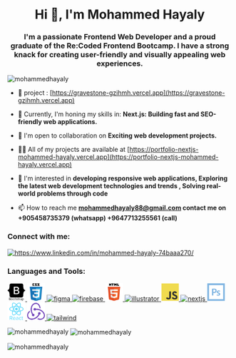 <h1 align="center">Hi 👋, I'm Mohammed Hayaly</h1>
<h3 align="center">I'm a passionate Frontend Web Developer and a proud graduate of the Re:Coded Frontend Bootcamp. I have a strong knack for creating user-friendly and visually appealing web experiences.</h3>

<p align="left"> <img src="https://komarev.com/ghpvc/?username=mohammedhayaly&label=Profile%20views&color=0e75b6&style=flat" alt="mohammedhayaly" /> </p>

- 🔭 project : [https://gravestone-gzihmh.vercel.app](https://gravestone-gzihmh.vercel.app)

- 🌱 Currently, I'm honing my skills in: **Next.js: Building fast and SEO-friendly web applications.**

- 👯 I'm open to collaboration on **Exciting web development projects.**

- 👨‍💻 All of my projects are available at [https://portfolio-nextjs-mohammed-hayaly.vercel.app](https://portfolio-nextjs-mohammed-hayaly.vercel.app)

- 👀 I'm interested in **developing responsive web applications, Exploring the latest web development technologies and trends , Solving real-world problems through code**

- 📫 How to reach me **mohammedhayaly88@gmail.com contact me on +905458735379 (whatsapp) +9647713255561 (call)**

<h3 align="left">Connect with me:</h3>
<p align="left">
<a href="https://linkedin.com/in/https://www.linkedin.com/in/mohammed-hayaly-74baaa270/" target="blank"><img align="center" src="https://raw.githubusercontent.com/rahuldkjain/github-profile-readme-generator/master/src/images/icons/Social/linked-in-alt.svg" alt="https://www.linkedin.com/in/mohammed-hayaly-74baaa270/" height="30" width="40" /></a>
</p>

<h3 align="left">Languages and Tools:</h3>
<p align="left"> <a href="https://getbootstrap.com" target="_blank" rel="noreferrer"> <img src="https://raw.githubusercontent.com/devicons/devicon/master/icons/bootstrap/bootstrap-plain-wordmark.svg" alt="bootstrap" width="40" height="40"/> </a> <a href="https://www.w3schools.com/css/" target="_blank" rel="noreferrer"> <img src="https://raw.githubusercontent.com/devicons/devicon/master/icons/css3/css3-original-wordmark.svg" alt="css3" width="40" height="40"/> </a> <a href="https://www.figma.com/" target="_blank" rel="noreferrer"> <img src="https://www.vectorlogo.zone/logos/figma/figma-icon.svg" alt="figma" width="40" height="40"/> </a> <a href="https://firebase.google.com/" target="_blank" rel="noreferrer"> <img src="https://www.vectorlogo.zone/logos/firebase/firebase-icon.svg" alt="firebase" width="40" height="40"/> </a> <a href="https://www.w3.org/html/" target="_blank" rel="noreferrer"> <img src="https://raw.githubusercontent.com/devicons/devicon/master/icons/html5/html5-original-wordmark.svg" alt="html5" width="40" height="40"/> </a> <a href="https://www.adobe.com/in/products/illustrator.html" target="_blank" rel="noreferrer"> <img src="https://www.vectorlogo.zone/logos/adobe_illustrator/adobe_illustrator-icon.svg" alt="illustrator" width="40" height="40"/> </a> <a href="https://developer.mozilla.org/en-US/docs/Web/JavaScript" target="_blank" rel="noreferrer"> <img src="https://raw.githubusercontent.com/devicons/devicon/master/icons/javascript/javascript-original.svg" alt="javascript" width="40" height="40"/> </a> <a href="https://nextjs.org/" target="_blank" rel="noreferrer"> <img src="https://cdn.worldvectorlogo.com/logos/nextjs-2.svg" alt="nextjs" width="40" height="40"/> </a> <a href="https://www.photoshop.com/en" target="_blank" rel="noreferrer"> <img src="https://raw.githubusercontent.com/devicons/devicon/master/icons/photoshop/photoshop-line.svg" alt="photoshop" width="40" height="40"/> </a> <a href="https://reactjs.org/" target="_blank" rel="noreferrer"> <img src="https://raw.githubusercontent.com/devicons/devicon/master/icons/react/react-original-wordmark.svg" alt="react" width="40" height="40"/> </a> <a href="https://redux.js.org" target="_blank" rel="noreferrer"> <img src="https://raw.githubusercontent.com/devicons/devicon/master/icons/redux/redux-original.svg" alt="redux" width="40" height="40"/> </a> <a href="https://tailwindcss.com/" target="_blank" rel="noreferrer"> <img src="https://www.vectorlogo.zone/logos/tailwindcss/tailwindcss-icon.svg" alt="tailwind" width="40" height="40"/> </a> </p>

<p><img align="left" src="https://github-readme-stats.vercel.app/api/top-langs?username=mohammedhayaly&show_icons=true&locale=en&layout=compact" alt="mohammedhayaly" /></p>

<p>&nbsp;<img align="center" src="https://github-readme-stats.vercel.app/api?username=mohammedhayaly&show_icons=true&locale=en" alt="mohammedhayaly" /></p>

<p><img align="center" src="https://github-readme-streak-stats.herokuapp.com/?user=mohammedhayaly&" alt="mohammedhayaly" /></p>
